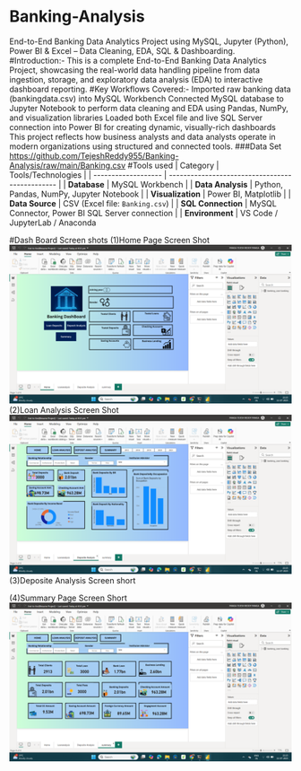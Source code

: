 # Banking-Analysis
End-to-End Banking Data Analytics Project using MySQL, Jupyter (Python), Power BI &amp; Excel – Data Cleaning, EDA, SQL &amp; Dashboarding.
#Introduction:-
This is a complete End-to-End Banking Data Analytics Project, showcasing the real-world data handling pipeline from data ingestion, storage, and exploratory data analysis (EDA) to interactive dashboard reporting.
#Key Workflows Covered:-
Imported raw banking data (bankingdata.csv) into MySQL Workbench
Connected MySQL database to Jupyter Notebook to perform data cleaning and EDA using Pandas, NumPy, and visualization libraries
Loaded both Excel file and live SQL Server connection into Power BI for creating dynamic, visually-rich dashboards
This project reflects how business analysts and data analysts operate in modern organizations using structured and connected tools.
###Data Set
https://github.com/TejeshReddy955/Banking-Analysis/raw/main/Banking.csv
#Tools used
| Category            | Tools/Technologies                              |
| ------------------- | ----------------------------------------------- |
| **Database**        | MySQL Workbench                                 |
| **Data Analysis**   | Python, Pandas, NumPy, Jupyter Notebook         |
| **Visualization**   | Power BI, Matplotlib                  |
| **Data Source**     | CSV (Excel file: `Banking.csv`)                 |
| **SQL Connection**  | MySQL Connector, Power BI SQL Server connection |
| **Environment**     | VS Code / JupyterLab / Anaconda                 
                          
#Dash Board Screen shots
(1)Home Page Screen Shot
![Banking Dashboard](https://raw.githubusercontent.com/TejeshReddy955/Banking-Analysis/main/Screenshot%20(94).png)
(2)Loan Analysis Screen Shot
![Loan Analysis Dashboard](https://raw.githubusercontent.com/TejeshReddy955/Banking-Analysis/main/Screenshot%20(96).png)
(3)Deposite Analysis Screen short

(4)Summary Page Screen Short
![Banking Dashboard](https://raw.githubusercontent.com/TejeshReddy955/Banking-Analysis/main/Screenshot%20(97).png)
